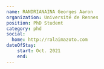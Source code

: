 ```yaml
---
name: RANDRIANAINA Georges Aaron
organization: Université de Rennes
position: PhD Student
category: phd 
social:
  home: http://ralaimazoto.com
dateOfStay: 
    start: Oct. 2021
    end: 
---
```

